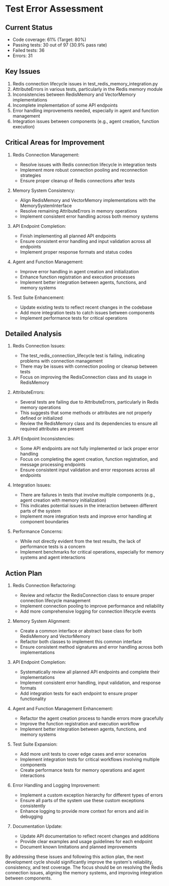 # Test Error Assessment

## Current Status
- Code coverage: 61% (Target: 80%)
- Passing tests: 30 out of 97 (30.9% pass rate)
- Failed tests: 36
- Errors: 31

## Key Issues
1. Redis connection lifecycle issues in test_redis_memory_integration.py
2. AttributeErrors in various tests, particularly in the Redis memory module
3. Inconsistencies between RedisMemory and VectorMemory implementations
4. Incomplete implementation of some API endpoints
5. Error handling improvements needed, especially in agent and function management
6. Integration issues between components (e.g., agent creation, function execution)

## Critical Areas for Improvement
1. Redis Connection Management:
   - Resolve issues with Redis connection lifecycle in integration tests
   - Implement more robust connection pooling and reconnection strategies
   - Ensure proper cleanup of Redis connections after tests

2. Memory System Consistency:
   - Align RedisMemory and VectorMemory implementations with the MemorySystemInterface
   - Resolve remaining AttributeErrors in memory operations
   - Implement consistent error handling across both memory systems

3. API Endpoint Completion:
   - Finish implementing all planned API endpoints
   - Ensure consistent error handling and input validation across all endpoints
   - Implement proper response formats and status codes

4. Agent and Function Management:
   - Improve error handling in agent creation and initialization
   - Enhance function registration and execution processes
   - Implement better integration between agents, functions, and memory systems

5. Test Suite Enhancement:
   - Update existing tests to reflect recent changes in the codebase
   - Add more integration tests to catch issues between components
   - Implement performance tests for critical operations

## Detailed Analysis
1. Redis Connection Issues:
   - The test_redis_connection_lifecycle test is failing, indicating problems with connection management
   - There may be issues with connection pooling or cleanup between tests
   - Focus on improving the RedisConnection class and its usage in RedisMemory

2. AttributeErrors:
   - Several tests are failing due to AttributeErrors, particularly in Redis memory operations
   - This suggests that some methods or attributes are not properly defined or initialized
   - Review the RedisMemory class and its dependencies to ensure all required attributes are present

3. API Endpoint Inconsistencies:
   - Some API endpoints are not fully implemented or lack proper error handling
   - Focus on completing the agent creation, function registration, and message processing endpoints
   - Ensure consistent input validation and error responses across all endpoints

4. Integration Issues:
   - There are failures in tests that involve multiple components (e.g., agent creation with memory initialization)
   - This indicates potential issues in the interaction between different parts of the system
   - Implement more integration tests and improve error handling at component boundaries

5. Performance Concerns:
   - While not directly evident from the test results, the lack of performance tests is a concern
   - Implement benchmarks for critical operations, especially for memory systems and agent interactions

## Action Plan
1. Redis Connection Refactoring:
   - Review and refactor the RedisConnection class to ensure proper connection lifecycle management
   - Implement connection pooling to improve performance and reliability
   - Add more comprehensive logging for connection lifecycle events

2. Memory System Alignment:
   - Create a common interface or abstract base class for both RedisMemory and VectorMemory
   - Refactor both classes to implement this common interface
   - Ensure consistent method signatures and error handling across both implementations

3. API Endpoint Completion:
   - Systematically review all planned API endpoints and complete their implementations
   - Implement consistent error handling, input validation, and response formats
   - Add integration tests for each endpoint to ensure proper functionality

4. Agent and Function Management Enhancement:
   - Refactor the agent creation process to handle errors more gracefully
   - Improve the function registration and execution workflow
   - Implement better integration between agents, functions, and memory systems

5. Test Suite Expansion:
   - Add more unit tests to cover edge cases and error scenarios
   - Implement integration tests for critical workflows involving multiple components
   - Create performance tests for memory operations and agent interactions

6. Error Handling and Logging Improvement:
   - Implement a custom exception hierarchy for different types of errors
   - Ensure all parts of the system use these custom exceptions consistently
   - Enhance logging to provide more context for errors and aid in debugging

7. Documentation Update:
   - Update API documentation to reflect recent changes and additions
   - Provide clear examples and usage guidelines for each endpoint
   - Document known limitations and planned improvements

By addressing these issues and following this action plan, the next development cycle should significantly improve the system's reliability, consistency, and test coverage. The focus should be on resolving the Redis connection issues, aligning the memory systems, and improving integration between components.

